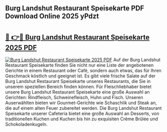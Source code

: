 ## Burg Landshut Restaurant Speisekarte PDF Download Online 2025 yPdzt

# <h2><a href="http://gcc0lam.nevu.top/?p=Burg+Landshut+Restaurant+Speisekarte">🔗 👉🔴 Burg Landshut Restaurant Speisekarte 2025 PDF</a></h2>

[![Burg Landshut Restaurant Speisekarte 2025 PDF](https://i.imgur.com/dBaPXMq.png)](http://gcc0lam.nevu.top/?p=Burg+Landshut+Restaurant+Speisekarte)
Auf der Burg Landshut Restaurant Speisekarte finden Sie nicht nur eine Liste der angebotenen Gerichte in einem Restaurant oder Café, sondern auch etwas, das für Ihren Geschmack köstlich und geeignet ist. Es gibt viele frische Salate auf der Burg Landshut Restaurant Speisekarte unseres Restaurants, die Sie in unserem speziellen Bereich finden können. Für Fleischliebhaber bietet unsere Burg Landshut Restaurant Speisekarte eine große Auswahl an Gerichten: Rindfleisch, Schweinefleisch, Huhn und Fisch. Unseren Auserwählten bieten wir Gourmet-Gerichte wie Schaschlik und Steak an, die auf einem alten Feuer zubereitet werden. Die Burg Landshut Restaurant Speisekarte unserer Cafeteria bietet eine große Auswahl an Desserts, von traditionellen Kuchen und Kuchen bis hin zu exquisiten Crème Brûlée und Schokoladenkugeln.
